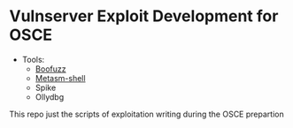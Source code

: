 # Vulnserver Exploit Development for OSCE

* Tools:
  * [Boofuzz](https://github.com/jtpereyda/boofuzz)
  * [Metasm-shell](https://github.com/jjyg/metasm)
  * Spike
  * Ollydbg
 
 This repo just the scripts of exploitation writing during the OSCE prepartion
